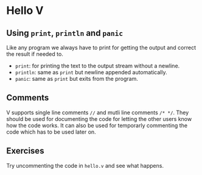 # Hello V

## Using `print`, `println` and `panic`

Like any program we always have to print for getting the output and correct the result if needed to.

* `print`: for printing the text to the output stream without a newline.
* `println`: same as `print` but newline appended automatically.
* `panic`: same as `print` but exits from the program.

## Comments

V supports single line comments `//` and mutli line comments `/* */`. They should be used for documenting the code for letting the other users know how the code works. It can also be used for temporarly commenting the code which has to be used later on.

## Exercises

Try uncommenting the code in `hello.v` and see what happens.

